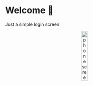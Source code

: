 # Welcome 👋

Just a simple login screen

<div align="center">
  <img alt="phone screenshot" width="20%" src=""/>
</div>
